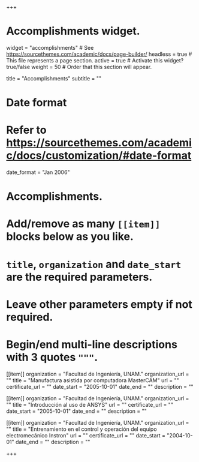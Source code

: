 +++
# Accomplishments widget.
widget = "accomplishments"  # See https://sourcethemes.com/academic/docs/page-builder/
headless = true  # This file represents a page section.
active = true  # Activate this widget? true/false
weight = 50  # Order that this section will appear.

title = "Accomplish&shy;ments"
subtitle = ""

# Date format
#   Refer to https://sourcethemes.com/academic/docs/customization/#date-format
date_format = "Jan 2006"

# Accomplishments.
#   Add/remove as many `[[item]]` blocks below as you like.
#   `title`, `organization` and `date_start` are the required parameters.
#   Leave other parameters empty if not required.
#   Begin/end multi-line descriptions with 3 quotes `"""`.

[[item]]
  organization = "Facultad de Ingeniería, UNAM."
  organization_url = ""
  title = "Manufactura asistida por computadora MasterCAM"
  url = ""
  certificate_url = ""
  date_start = "2005-10-01"
  date_end = ""
  description = ""

[[item]]
  organization = "Facultad de Ingeniería, UNAM."
  organization_url = ""
  title = "Introducción al uso de ANSYS"
  url = ""
  certificate_url = ""
  date_start = "2005-10-01"
  date_end = ""
  description = ""

[[item]]
  organization = "Facultad de Ingeniería, UNAM."
  organization_url = ""
  title = "Entrenamiento en el control y operación del equipo electromecánico Instron"
  url = ""
  certificate_url = ""
  date_start = "2004-10-01"
  date_end = ""
  description = ""

 

+++
